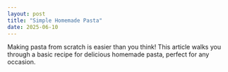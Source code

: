 ```yaml
---
layout: post
title: "Simple Homemade Pasta"
date: 2025-06-10
---
```


Making pasta from scratch is easier than you think! This article walks you through a basic recipe for delicious homemade pasta, perfect for any occasion. 